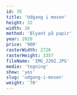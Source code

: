 ```yaml
---
id: 35
title: 'Udgang i mosen'
height: 32
width: 26
method: 'Blyant på papir'
year: 2020
price: '900'
rasterWidth: 2726
rasterHeight: 3357
fileName: 'IMG_2202.JPG'
medie: 'tegning'
show: 'yes'
slug: 'udgang-i-mosen'
weight: '70'
---
```

